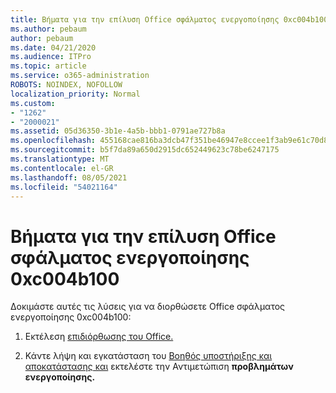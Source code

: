 ```yaml
---
title: Βήματα για την επίλυση Office σφάλματος ενεργοποίησης 0xc004b100
ms.author: pebaum
author: pebaum
ms.date: 04/21/2020
ms.audience: ITPro
ms.topic: article
ms.service: o365-administration
ROBOTS: NOINDEX, NOFOLLOW
localization_priority: Normal
ms.custom:
- "1262"
- "2000021"
ms.assetid: 05d36350-3b1e-4a5b-bbb1-0791ae727b8a
ms.openlocfilehash: 455168cae816ba3dcb47f351be46947e8ccee1f3ab9e61c70d82d49e5279ef85
ms.sourcegitcommit: b5f7da89a650d2915dc652449623c78be6247175
ms.translationtype: MT
ms.contentlocale: el-GR
ms.lasthandoff: 08/05/2021
ms.locfileid: "54021164"
---
```

# <a name="steps-to-resolve-office-activation-error-0xc004b100"></a>Βήματα για την επίλυση Office σφάλματος ενεργοποίησης 0xc004b100

Δοκιμάστε αυτές τις λύσεις για να διορθώσετε Office σφάλματος ενεργοποίησης 0xc004b100:
  
1. Εκτέλεση [επιδιόρθωσης του Office.](https://support.office.com/article/7821d4b6-7c1d-4205-aa0e-a6b40c5bb88b)

2. Κάντε λήψη και εγκατάσταση του [Βοηθός υποστήριξης και αποκατάστασης και](https://aka.ms/SARA-OfficeActivation-Alchemy) εκτελέστε την Αντιμετώπιση **προβλημάτων ενεργοποίησης.**
